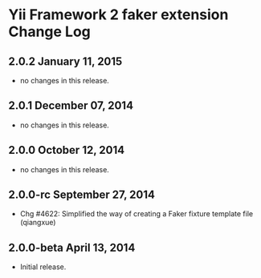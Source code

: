 Yii Framework 2 faker extension Change Log
==============================================

2.0.2 January 11, 2015
----------------------

- no changes in this release.


2.0.1 December 07, 2014
-----------------------

- no changes in this release.


2.0.0 October 12, 2014
----------------------

- no changes in this release.


2.0.0-rc September 27, 2014
---------------------------

- Chg #4622: Simplified the way of creating a Faker fixture template file (qiangxue)


2.0.0-beta April 13, 2014
-------------------------

- Initial release.

